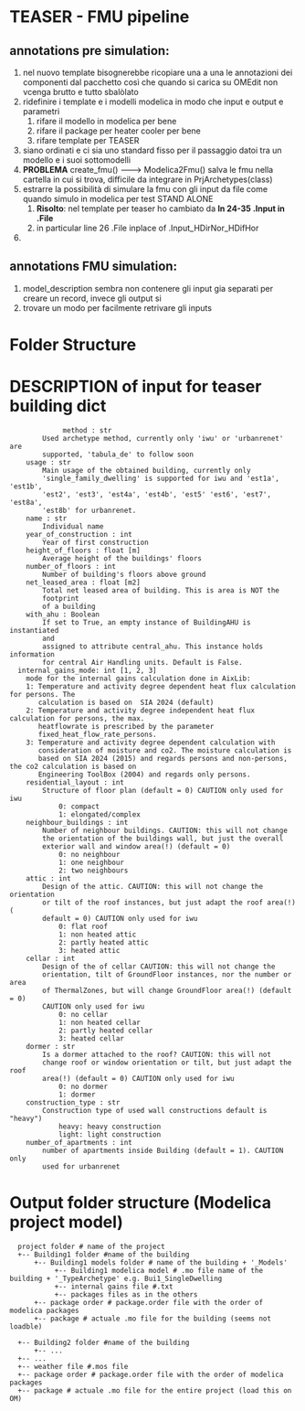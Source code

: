 # TEASER - FMU pipeline
## annotations pre simulation:
1. nel nuovo template bisognerebbe ricopiare una a una le annotazioni dei componenti dal pacchetto così che quando si carica su OMEdit non vcenga brutto e tutto sbalòlato
2. ridefinire i template e i modelli modelica in modo che input e output e parametri 
   1. rifare il modello in modelica per bene
   2. rifare il package per heater cooler per bene
   3. rifare template per TEASER
3. siano ordinati e ci sia uno standard fisso per il passaggio datoi tra un modello e i suoi sottomodelli
4. **PROBLEMA** create_fmu() ---> Modelica2Fmu() salva le fmu nella cartella in cui si trova, difficile da integrare in PrjArchetypes(class) 
5. estrarre la possibilità di simulare la fmu con gli input da file come quando simulo in modelica per test STAND ALONE
   1. **Risolto**: nel template per teaser ho cambiato da **ln 24-35 .Input in .File**
   2. in particular line 26 .File inplace of .Input_HDirNor_HDifHor
6. 
## annotations FMU simulation:
1. model_description sembra non contenere gli input gia separati per creare un record, invece gli output si
2. trovare un modo per facilmente retrivare gli inputs
# Folder Structure
   

# DESCRIPTION of input for teaser building dict
                 method : str
            Used archetype method, currently only 'iwu' or 'urbanrenet' are
            supported, 'tabula_de' to follow soon
        usage : str
            Main usage of the obtained building, currently only
            'single_family_dwelling' is supported for iwu and 'est1a', 'est1b',
            'est2', 'est3', 'est4a', 'est4b', 'est5' 'est6', 'est7', 'est8a',
            'est8b' for urbanrenet.
        name : str
            Individual name
        year_of_construction : int
            Year of first construction
        height_of_floors : float [m]
            Average height of the buildings' floors
        number_of_floors : int
            Number of building's floors above ground
        net_leased_area : float [m2]
            Total net leased area of building. This is area is NOT the
            footprint
            of a building
        with_ahu : Boolean
            If set to True, an empty instance of BuildingAHU is instantiated
            and
            assigned to attribute central_ahu. This instance holds information
            for central Air Handling units. Default is False.
      internal_gains_mode: int [1, 2, 3]
        mode for the internal gains calculation done in AixLib:
        1: Temperature and activity degree dependent heat flux calculation for persons. The
           calculation is based on  SIA 2024 (default)
        2: Temperature and activity degree independent heat flux calculation for persons, the max.
           heatflowrate is prescribed by the parameter
           fixed_heat_flow_rate_persons.
        3: Temperature and activity degree dependent calculation with
           consideration of moisture and co2. The moisture calculation is
           based on SIA 2024 (2015) and regards persons and non-persons, the co2 calculation is based on
           Engineering ToolBox (2004) and regards only persons.
        residential_layout : int
            Structure of floor plan (default = 0) CAUTION only used for iwu
                0: compact
                1: elongated/complex
        neighbour_buildings : int
            Number of neighbour buildings. CAUTION: this will not change
            the orientation of the buildings wall, but just the overall
            exterior wall and window area(!) (default = 0)
                0: no neighbour
                1: one neighbour
                2: two neighbours
        attic : int
            Design of the attic. CAUTION: this will not change the orientation
            or tilt of the roof instances, but just adapt the roof area(!) (
            default = 0) CAUTION only used for iwu
                0: flat roof
                1: non heated attic
                2: partly heated attic
                3: heated attic
        cellar : int
            Design of the of cellar CAUTION: this will not change the
            orientation, tilt of GroundFloor instances, nor the number or area
            of ThermalZones, but will change GroundFloor area(!) (default = 0)
            CAUTION only used for iwu
                0: no cellar
                1: non heated cellar
                2: partly heated cellar
                3: heated cellar
        dormer : str
            Is a dormer attached to the roof? CAUTION: this will not
            change roof or window orientation or tilt, but just adapt the roof
            area(!) (default = 0) CAUTION only used for iwu
                0: no dormer
                1: dormer
        construction_type : str
            Construction type of used wall constructions default is "heavy")
                heavy: heavy construction
                light: light construction
        number_of_apartments : int
            number of apartments inside Building (default = 1). CAUTION only
            used for urbanrenet

# Output folder structure (Modelica project model)
      project folder # name of the project
      +-- Building1 folder #name of the building
          +-- Building1 models folder # name of the building + '_Models'
               +-- Building1 modelica model # .mo file name of the building + '_TypeArchetype' e.g. Bui1_SingleDwelling
               +-- internal gains file #.txt
               +-- packages files as in the others
          +-- package order # package.order file with the order of modelica packages
          +-- package # actuale .mo file for the building (seems not loadble)
            
      +-- Building2 folder #name of the building
          +-- ...
      +-- ...
      +-- weather file #.mos file
      +-- package order # package.order file with the order of modelica packages
      +-- package # actuale .mo file for the entire project (load this on OM)